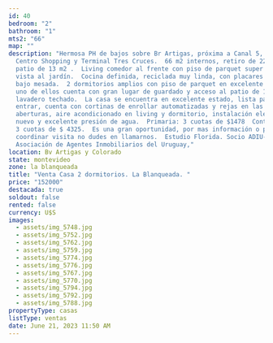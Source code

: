 ```yaml
---
id: 40
bedroom: "2"
bathroom: "1"
mts2: "66"
map: ""
description: "Hermosa PH de bajos sobre Br Artigas, próxima a Canal 5, Nuevo
  Centro Shopping y Terminal Tres Cruces.  66 m2 internos, retiro de 22m2 y
  patio de 13 m2 .  Living comedor al frente con piso de parquet super cuidado y
  vista al jardín.  Cocina definida, reciclada muy linda, con placares aéreos y
  bajo mesada.  2 dormitorios amplios con piso de parquet en excelente estado,
  uno de ellos cuenta con gran lugar de guardado y acceso al patio de 13 m2 con
  lavadero techado.  La casa se encuentra en excelente estado, lista para
  entrar, cuenta con cortinas de enrollar automatizadas y rejas en las
  aberturas, aire acondicionado en living y dormitorio, instalación eléctrica a
  nuevo y excelente presión de agua.  Primaria: 3 cuotas de $1478  Contribución
  3 cuotas de $ 4325.  Es una gran oportunidad, por mas información o para
  coordinar visita no dudes en llamarnos.  Estudio Florida. Socio ADIU-
  Asociación de Agentes Inmobiliarios del Uruguay,"
location: Bv Artigas y Colorado
state: montevideo
zone: la blanqueada
title: "Venta Casa 2 dormitorios. La Blanqueada. "
price: "152000"
destacada: true
soldout: false
rented: false
currency: U$S
images:
  - assets/img_5748.jpg
  - assets/img_5752.jpg
  - assets/img_5762.jpg
  - assets/img_5759.jpg
  - assets/img_5774.jpg
  - assets/img_5776.jpg
  - assets/img_5767.jpg
  - assets/img_5770.jpg
  - assets/img_5794.jpg
  - assets/img_5792.jpg
  - assets/img_5788.jpg
propertyType: casas
listType: ventas
date: June 21, 2023 11:50 AM
---
```


